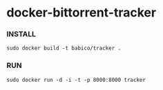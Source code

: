 # docker-bittorrent-tracker

### INSTALL
`sudo docker build -t babico/tracker .`

### RUN
`sudo docker run -d -i -t -p 8000:8000 tracker`

